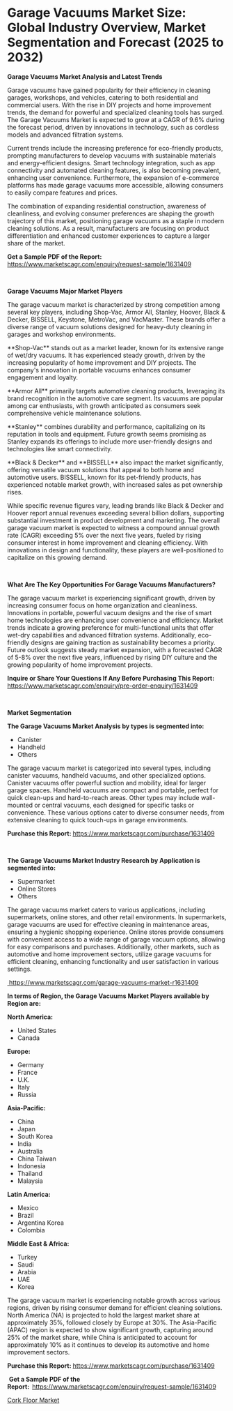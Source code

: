 <p><h1>Garage Vacuums Market Size: Global Industry Overview, Market Segmentation and Forecast (2025 to 2032)</h1></p><p><strong>Garage Vacuums Market Analysis and Latest Trends</strong></p>
<p><p>Garage vacuums have gained popularity for their efficiency in cleaning garages, workshops, and vehicles, catering to both residential and commercial users. With the rise in DIY projects and home improvement trends, the demand for powerful and specialized cleaning tools has surged. The Garage Vacuums Market is expected to grow at a CAGR of 9.6% during the forecast period, driven by innovations in technology, such as cordless models and advanced filtration systems. </p><p>Current trends include the increasing preference for eco-friendly products, prompting manufacturers to develop vacuums with sustainable materials and energy-efficient designs. Smart technology integration, such as app connectivity and automated cleaning features, is also becoming prevalent, enhancing user convenience. Furthermore, the expansion of e-commerce platforms has made garage vacuums more accessible, allowing consumers to easily compare features and prices. </p><p>The combination of expanding residential construction, awareness of cleanliness, and evolving consumer preferences are shaping the growth trajectory of this market, positioning garage vacuums as a staple in modern cleaning solutions. As a result, manufacturers are focusing on product differentiation and enhanced customer experiences to capture a larger share of the market.</p></p>
<p><strong>Get a Sample PDF of the Report:&nbsp;</strong> <a href="https://www.marketscagr.com/enquiry/request-sample/1631409?utm_campaign=3249&utm_medium=2&utm_source=Github&utm_content=ia&utm_term=05042025&utm_id=garage-vacuums">https://www.marketscagr.com/enquiry/request-sample/1631409</a></p>
<p>&nbsp;</p>
<p><strong>Garage Vacuums Major Market Players</strong></p>
<p><p>The garage vacuum market is characterized by strong competition among several key players, including Shop-Vac, Armor All, Stanley, Hoover, Black & Decker, BISSELL, Keystone, MetroVac, and VacMaster. These brands offer a diverse range of vacuum solutions designed for heavy-duty cleaning in garages and workshop environments.</p><p>**Shop-Vac** stands out as a market leader, known for its extensive range of wet/dry vacuums. It has experienced steady growth, driven by the increasing popularity of home improvement and DIY projects. The company's innovation in portable vacuums enhances consumer engagement and loyalty.</p><p>**Armor All** primarily targets automotive cleaning products, leveraging its brand recognition in the automotive care segment. Its vacuums are popular among car enthusiasts, with growth anticipated as consumers seek comprehensive vehicle maintenance solutions.</p><p>**Stanley** combines durability and performance, capitalizing on its reputation in tools and equipment. Future growth seems promising as Stanley expands its offerings to include more user-friendly designs and technologies like smart connectivity.</p><p>**Black & Decker** and **BISSELL** also impact the market significantly, offering versatile vacuum solutions that appeal to both home and automotive users. BISSELL, known for its pet-friendly products, has experienced notable market growth, with increased sales as pet ownership rises.</p><p>While specific revenue figures vary, leading brands like Black & Decker and Hoover report annual revenues exceeding several billion dollars, supporting substantial investment in product development and marketing. The overall garage vacuum market is expected to witness a compound annual growth rate (CAGR) exceeding 5% over the next five years, fueled by rising consumer interest in home improvement and cleaning efficiency. With innovations in design and functionality, these players are well-positioned to capitalize on this growing demand.</p></p>
<p>&nbsp;</p>
<p><strong>What Are The Key Opportunities For Garage Vacuums Manufacturers?</strong></p>
<p><p>The garage vacuum market is experiencing significant growth, driven by increasing consumer focus on home organization and cleanliness. Innovations in portable, powerful vacuum designs and the rise of smart home technologies are enhancing user convenience and efficiency. Market trends indicate a growing preference for multi-functional units that offer wet-dry capabilities and advanced filtration systems. Additionally, eco-friendly designs are gaining traction as sustainability becomes a priority. Future outlook suggests steady market expansion, with a forecasted CAGR of 5-8% over the next five years, influenced by rising DIY culture and the growing popularity of home improvement projects.</p></p>
<p><strong>Inquire or Share Your Questions If Any Before Purchasing This Report:</strong> <a href="https://www.marketscagr.com/enquiry/pre-order-enquiry/1631409?utm_campaign=3249&utm_medium=2&utm_source=Github&utm_content=ia&utm_term=05042025&utm_id=garage-vacuums">https://www.marketscagr.com/enquiry/pre-order-enquiry/1631409</a></p>
<p>&nbsp;</p>
<p><strong>Market Segmentation</strong></p>
<p><strong>The Garage Vacuums Market Analysis by types is segmented into:</strong></p>
<p><ul><li>Canister</li><li>Handheld</li><li>Others</li></ul></p>
<p><p>The garage vacuum market is categorized into several types, including canister vacuums, handheld vacuums, and other specialized options. Canister vacuums offer powerful suction and mobility, ideal for larger garage spaces. Handheld vacuums are compact and portable, perfect for quick clean-ups and hard-to-reach areas. Other types may include wall-mounted or central vacuums, each designed for specific tasks or convenience. These various options cater to diverse consumer needs, from extensive cleaning to quick touch-ups in garage environments.</p></p>
<p><strong>Purchase this Report:&nbsp;</strong><a href="https://www.marketscagr.com/purchase/1631409?utm_campaign=3249&utm_medium=2&utm_source=Github&utm_content=ia&utm_term=05042025&utm_id=garage-vacuums">https://www.marketscagr.com/purchase/1631409</a></p>
<p>&nbsp;</p>
<p><strong>The Garage Vacuums Market Industry Research by Application is segmented into:</strong></p>
<p><ul><li>Supermarket</li><li>Online Stores</li><li>Others</li></ul></p>
<p><p>The garage vacuums market caters to various applications, including supermarkets, online stores, and other retail environments. In supermarkets, garage vacuums are used for effective cleaning in maintenance areas, ensuring a hygienic shopping experience. Online stores provide consumers with convenient access to a wide range of garage vacuum options, allowing for easy comparisons and purchases. Additionally, other markets, such as automotive and home improvement sectors, utilize garage vacuums for efficient cleaning, enhancing functionality and user satisfaction in various settings.</p></p>
<p><a href="https://www.marketscagr.com/garage-vacuums-market-r1631409?utm_campaign=3249&utm_medium=2&utm_source=Github&utm_content=ia&utm_term=05042025&utm_id=garage-vacuums">&nbsp;https://www.marketscagr.com/garage-vacuums-market-r1631409</a></p>
<p><strong>In terms of Region, the Garage Vacuums Market Players available by Region are:</strong></p>
<p>
    <p> <strong> North America: </strong>
        <ul>
            <li>United States</li>
            <li>Canada</li>
        </ul>
        </p> 
    <p> <strong> Europe: </strong>
        <ul>
            <li>Germany</li>
            <li>France</li>
            <li>U.K.</li>
            <li>Italy</li>
            <li>Russia</li>
        </ul>
        </p> 
    <p> <strong> Asia-Pacific: </strong>
        <ul>
            <li>China</li>
            <li>Japan</li>
            <li>South Korea</li>
            <li>India</li>
            <li>Australia</li>
            <li>China Taiwan</li>
            <li>Indonesia</li>
            <li>Thailand</li>
            <li>Malaysia</li>
        </ul>
        </p> 
    <p> <strong> Latin America: </strong>
        <ul>
            <li>Mexico</li>
            <li>Brazil</li>
            <li>Argentina Korea</li>
            <li>Colombia</li>
        </ul>
        </p> 
    <p> <strong> Middle East & Africa: </strong>
        <ul>
            <li>Turkey</li>
            <li>Saudi</li>
            <li>Arabia</li>
            <li>UAE</li>
            <li>Korea</li>
        </ul>
    </p>
    </p>
<p><p>The garage vacuum market is experiencing notable growth across various regions, driven by rising consumer demand for efficient cleaning solutions. North America (NA) is projected to hold the largest market share at approximately 35%, followed closely by Europe at 30%. The Asia-Pacific (APAC) region is expected to show significant growth, capturing around 25% of the market share, while China is anticipated to account for approximately 10% as it continues to develop its automotive and home improvement sectors.</p></p>
<p><strong>Purchase this Report: </strong><a href="https://www.marketscagr.com/purchase/1631409?utm_campaign=3249&utm_medium=2&utm_source=Github&utm_content=ia&utm_term=05042025&utm_id=garage-vacuums">https://www.marketscagr.com/purchase/1631409</a></p>
<p>&nbsp;<strong>Get a Sample PDF of the Report:&nbsp;&nbsp;</strong><a href="https://www.marketscagr.com/enquiry/request-sample/1631409?utm_campaign=3249&utm_medium=2&utm_source=Github&utm_content=ia&utm_term=05042025&utm_id=garage-vacuums">https://www.marketscagr.com/enquiry/request-sample/1631409</a></p>
<p><strong></strong></p>
<p><p><a href="https://github.com/bedelibekwe58/Market-Research-Report-List-1/blob/main/cork-floor-market.md?utm_campaign=3249&utm_medium=2&utm_source=Github&utm_content=ia&utm_term=05042025&utm_id=garage-vacuums">Cork Floor Market</a></p></p>